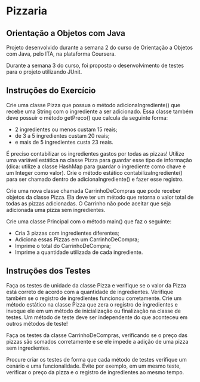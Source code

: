 # Pizzaria

## Orientação a Objetos com Java
Projeto desenvolvido durante a semana 2 do curso de Orientação a Objetos com Java, pelo ITA, na plataforma Coursera.

Durante a semana 3 do curso, foi proposto o desenvolvimento de testes para o projeto utilizando JUnit.

## Instruções do Exercício
Crie uma classe Pizza que possua o método adicionaIngrediente() que recebe uma String com o ingrediente a ser adicionado. Essa classe também deve possuir o método getPreco() que calcula da seguinte forma: 
- 2 ingredientes ou menos custam 15 reais; 
- de 3 a 5 ingredientes custam 20 reais;
- e mais de 5 ingredientes custa 23 reais.

É preciso contabilizar os ingredientes gastos por todas as pizzas! Utilize uma variável estática na classe Pizza para guardar esse tipo de informação (dica: utilize a classe HashMap para guardar o ingrediente como chave e um Integer como valor). Crie o método estático contabilizaIngrediente() para ser chamado dentro de adicionaIngrediente() e fazer esse registro.

Crie uma nova classe chamada CarrinhoDeCompras que pode receber objetos da classe Pizza. Ela deve ter um método que retorna o valor total de todas as pizzas adicionadas. O Carrinho não pode aceitar que seja adicionada uma pizza sem ingredientes.

Crie uma classe Principal com o método main() que faz o seguinte:
- Cria 3 pizzas com ingredientes diferentes;
- Adiciona essas Pizzas em um CarrinhoDeCompra;
- Imprime o total do CarrinhoDeCompra;
- Imprime a quantidade utilizada de cada ingrediente.

## Instruções dos Testes
Faça os testes de unidade da classe Pizza e verifique se o valor da Pizza está correto de acordo com a quantidade de ingredientes. Verifique também se o registro de ingredientes funcionou corretamente. Crie um método estático na classe Pizza que zera o registro de ingredientes e invoque ele em um método de inicialização ou finalização na classe de testes. Um método de teste deve ser independente do que aconteceu em outros métodos de teste!

Faça os testes da classe CarrinhoDeCompras, verificando se o preço das pizzas são somados corretamente e se ele impede a adição de uma pizza sem ingredientes.

Procure criar os testes de forma que cada método de testes verifique um cenário e uma funcionalidade. Evite por exemplo, em um mesmo teste, verificar o preço da pizza e o registro de ingredientes ao mesmo tempo.
